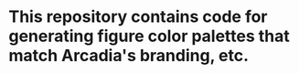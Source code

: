 # This repository contains code for generating figure color palettes that match Arcadia's branding, etc.
